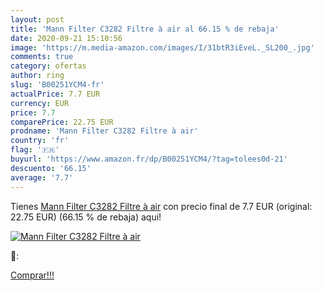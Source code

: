 ```yaml
---
layout: post
title: 'Mann Filter C3282 Filtre à air al 66.15 % de rebaja'
date: 2020-09-21 15:10:56
image: 'https://m.media-amazon.com/images/I/31btR3iEveL._SL200_.jpg'
comments: true
category: ofertas
author: ring
slug: 'B00251YCM4-fr'
actualPrice: 7.7 EUR
currency: EUR
price: 7.7
comparePrice: 22.75 EUR
prodname: 'Mann Filter C3282 Filtre à air'
country: 'fr'
flag: '🇫🇷'
buyurl: 'https://www.amazon.fr/dp/B00251YCM4/?tag=tolees0d-21'
descuento: '66.15'
average: '7.7'
---
```


Tienes [Mann Filter C3282 Filtre à air](https://www.amazon.fr/dp/B00251YCM4/?tag=tolees0d-21) con precio final de  7.7 EUR (original: 22.75 EUR) (66.15 %  de rebaja) aqui!

[![Mann Filter C3282 Filtre à air](https://m.media-amazon.com/images/I/31btR3iEveL._SL200_.jpg)](https://www.amazon.fr/dp/B00251YCM4/?tag=tolees0d-21)

🔎:


[Comprar!!!](https://www.amazon.fr/dp/B00251YCM4/?tag=tolees0d-21)
